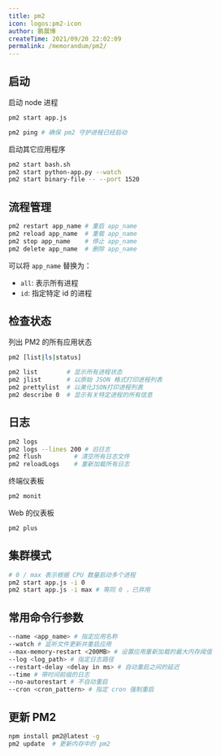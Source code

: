 ```yaml
---
title: pm2
icon: logos:pm2-icon
author: 鹏展博
createTime: 2021/09/20 22:02:09
permalink: /memorandum/pm2/
---
```


## 启动

启动 node 进程

```sh :no-line-numbers
pm2 start app.js

pm2 ping # 确保 pm2 守护进程已经启动
```

启动其它应用程序

```sh :no-line-numbers
pm2 start bash.sh
pm2 start python-app.py --watch
pm2 start binary-file -- --port 1520
```

## 流程管理

```sh :no-line-numbers
pm2 restart app_name # 重启 app_name
pm2 reload app_name  # 重载 app_name
pm2 stop app_name    # 停止 app_name
pm2 delete app_name  # 删除 app_name
```

可以将 `app_name` 替换为：

- `all`: 表示所有进程
- `id`: 指定特定 id 的进程

## 检查状态

列出 PM2 的所有应用状态

```sh :no-line-numbers
pm2 [list|ls|status]

pm2 list        # 显示所有进程状态
pm2 jlist       # 以原始 JSON 格式打印进程列表
pm2 prettylist  # 以美化JSON打印进程列表
pm2 describe 0  # 显示有关特定进程的所有信息
```

## 日志

```sh :no-line-numbers
pm2 logs
pm2 logs --lines 200 # 旧日志
pm2 flush         # 清空所有日志文件
pm2 reloadLogs    # 重新加载所有日志
```

终端仪表板

```sh :no-line-numbers
pm2 monit
```

Web 的仪表板

```sh :no-line-numbers
pm2 plus
```

## 集群模式

```sh :no-line-numbers
# 0 / max 表示根据 CPU 数量启动多个进程
pm2 start app.js -i 0
pm2 start app.js -i max # 等同 0 ，已弃用
```

## 常用命令行参数

```sh :no-line-numbers
--name <app_name> # 指定应用名称
--watch # 监听文件更新并重启应用
--max-memory-restart <200MB> # 设置应用重新加载的最大内存阈值
--log <log_path> # 指定日志路径
--restart-delay <delay in ms> # 自动重启之间的延迟
--time # 带时间前缀的日志
--no-autorestart # 不自动重启
--cron <cron_pattern> # 指定 cron 强制重启
```

## 更新 PM2

```sh :no-line-numbers
npm install pm2@latest -g
pm2 update  # 更新内存中的 pm2
```
